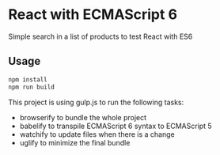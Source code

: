 # React with ECMAScript 6

Simple search in a list of products to test React with ES6

## Usage

```zsh
npm install
npm run build
```

This project is using gulp.js to run the following tasks:
* browserify to bundle the whole project
* babelify to transpile ECMAScript 6 syntax to ECMAScript 5
* watchify to update files when there is a change
* uglify to minimize the final bundle

